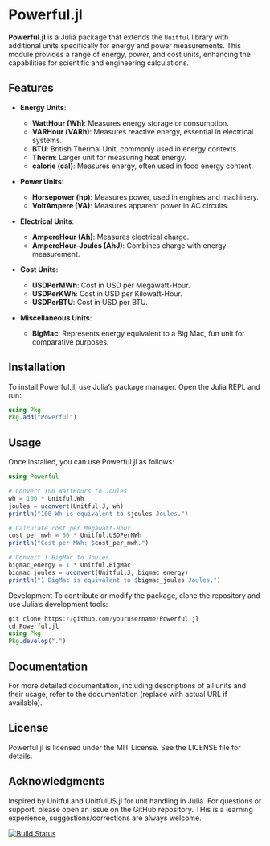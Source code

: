 # Powerful.jl

**Powerful.jl** is a Julia package that extends the `Unitful` library with additional units specifically for energy and power measurements. This module provides a range of energy, power, and cost units, enhancing the capabilities for scientific and engineering calculations.

## Features

- **Energy Units**:
  - **WattHour (Wh)**: Measures energy storage or consumption.
  - **VARHour (VARh)**: Measures reactive energy, essential in electrical systems.
  - **BTU**: British Thermal Unit, commonly used in energy contexts.
  - **Therm**: Larger unit for measuring heat energy.
  - **calorie (cal)**: Measures energy, often used in food energy content.

- **Power Units**:
  - **Horsepower (hp)**: Measures power, used in engines and machinery.
  - **VoltAmpere (VA)**: Measures apparent power in AC circuits.

- **Electrical Units**:
  - **AmpereHour (Ah)**: Measures electrical charge.
  - **AmpereHour-Joules (AhJ)**: Combines charge with energy measurement.

- **Cost Units**:
  - **USDPerMWh**: Cost in USD per Megawatt-Hour.
  - **USDPerKWh**: Cost in USD per Kilowatt-Hour.
  - **USDPerBTU**: Cost in USD per BTU.

- **Miscellaneous Units**:
  - **BigMac**: Represents energy equivalent to a Big Mac, fun unit for comparative purposes.

## Installation

To install Powerful.jl, use Julia’s package manager. Open the Julia REPL and run:

```julia
using Pkg
Pkg.add("Powerful")
```

## Usage

Once installed, you can use Powerful.jl as follows:

```julia
using Powerful

# Convert 100 WattHours to Joules
wh = 100 * Unitful.Wh
joules = uconvert(Unitful.J, wh)
println("100 Wh is equivalent to $joules Joules.")

# Calculate cost per Megawatt-Hour
cost_per_mwh = 50 * Unitful.USDPerMWh
println("Cost per MWh: $cost_per_mwh.")

# Convert 1 BigMac to Joules
bigmac_energy = 1 * Unitful.BigMac
bigmac_joules = uconvert(Unitful.J, bigmac_energy)
println("1 BigMac is equivalent to $bigmac_joules Joules.")
```

Development
To contribute or modify the package, clone the repository and use Julia’s development tools:

```julia
git clone https://github.com/yourusername/Powerful.jl
cd Powerful.jl
using Pkg
Pkg.develop(".")
```
## Documentation
For more detailed documentation, including descriptions of all units and their usage, refer to the documentation (replace with actual URL if available).

## License
Powerful.jl is licensed under the MIT License. See the LICENSE file for details.

## Acknowledgments
Inspired by Unitful and UnitfulUS.jl for unit handling in Julia.
For questions or support, please open an issue on the GitHub repository. THis is a learning experience, suggestions/corrections are always welcome.

[![Build Status](https://github.com/SharabhS/Powerful.jl/actions/workflows/CI.yml/badge.svg?branch=master)](https://github.com/SharabhS/Powerful.jl/actions/workflows/CI.yml?query=branch%3Amaster)


